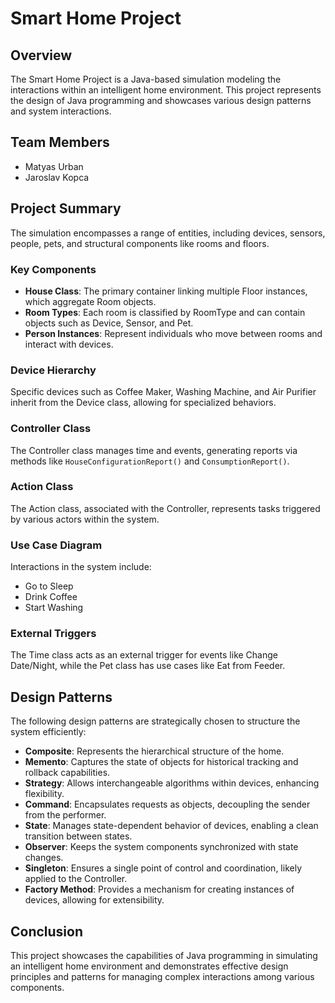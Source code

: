 # Smart Home Project

## Overview
The Smart Home Project is a Java-based simulation modeling the interactions within an intelligent home environment. This project represents the design of Java programming and showcases various design patterns and system interactions.

## Team Members
- Matyas Urban
- Jaroslav Kopca

## Project Summary
The simulation encompasses a range of entities, including devices, sensors, people, pets, and structural components like rooms and floors. 

### Key Components
- **House Class**: The primary container linking multiple Floor instances, which aggregate Room objects.
- **Room Types**: Each room is classified by RoomType and can contain objects such as Device, Sensor, and Pet.
- **Person Instances**: Represent individuals who move between rooms and interact with devices.

### Device Hierarchy
Specific devices such as Coffee Maker, Washing Machine, and Air Purifier inherit from the Device class, allowing for specialized behaviors.

### Controller Class
The Controller class manages time and events, generating reports via methods like `HouseConfigurationReport()` and `ConsumptionReport()`. 

### Action Class
The Action class, associated with the Controller, represents tasks triggered by various actors within the system.

### Use Case Diagram
Interactions in the system include:
- Go to Sleep
- Drink Coffee
- Start Washing

### External Triggers
The Time class acts as an external trigger for events like Change Date/Night, while the Pet class has use cases like Eat from Feeder.

## Design Patterns
The following design patterns are strategically chosen to structure the system efficiently:
- **Composite**: Represents the hierarchical structure of the home.
- **Memento**: Captures the state of objects for historical tracking and rollback capabilities.
- **Strategy**: Allows interchangeable algorithms within devices, enhancing flexibility.
- **Command**: Encapsulates requests as objects, decoupling the sender from the performer.
- **State**: Manages state-dependent behavior of devices, enabling a clean transition between states.
- **Observer**: Keeps the system components synchronized with state changes.
- **Singleton**: Ensures a single point of control and coordination, likely applied to the Controller.
- **Factory Method**: Provides a mechanism for creating instances of devices, allowing for extensibility.

## Conclusion
This project showcases the capabilities of Java programming in simulating an intelligent home environment and demonstrates effective design principles and patterns for managing complex interactions among various components.
